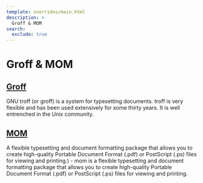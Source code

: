 ```yaml
---
template: overrides/main.html
description: >
  Groff & MOM
search:
  exclude: true
---
```


# Groff & MOM

## [Groff](https://www.gnu.org/software/groff/manual/groff.html)
GNU troff (or groff) is a system for typesetting documents. troff is very flexible and has been used extensively for some thirty years. It is well entrenched in the Unix community.



## [MOM](https://github.com/darmarj/dotfiles-Archlinux/blob/main/ArchlinuxConfig/Docs/mom)
A flexible typesetting and document formatting package that allows you to create high-quality Portable Document Format (.pdf) or PostScript (.ps) files for viewing and printing.) - mom is a flexible typesetting and document formatting package that allows you to create high-quality Portable Document Format (.pdf) or PostScript (.ps) files for viewing and printing.
